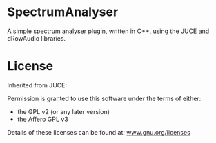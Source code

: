 # SpectrumAnalyser
A simple spectrum analyser plugin, written in C++, using the JUCE and dRowAudio libraries.

# License

Inherited from JUCE:

Permission is granted to use this software under the terms of either:
- the GPL v2 (or any later version)
- the Affero GPL v3

Details of these licenses can be found at: www.gnu.org/licenses
